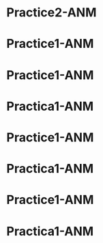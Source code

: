 # Practice2-ANM
# Practice1-ANM
# Practice1-ANM
# Practica1-ANM
# Practice1-ANM
# Practica1-ANM
# Practice1-ANM
# Practica1-ANM

